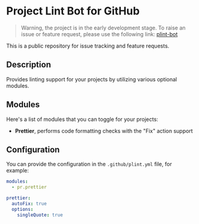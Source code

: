 # Project Lint Bot for GitHub

> Warning, the project is in the early development stage.
> To raise an issue or feature request, please use the following link: [plint-bot](https://github.com/DenysVuika/plint-bot)

This is a public repository for issue tracking and feature requests.

## Description

Provides linting support for your projects by utilizing various optional modules.

## Modules

Here's a list of modules that you can toggle for your projects:

* **Prettier**, performs code formatting checks with the "Fix" action support

## Configuration

You can provide the configuration in the `.github/plint.yml` file, for example:

```yaml
modules:
  - pr.prettier

prettier:
  autoFix: true
  options:
    singleQuote: true
```